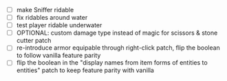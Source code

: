 - [ ] make Sniffer ridable
- [ ] fix ridables around water
- [ ] test player ridable underwater
- [ ] OPTIONAL: custom damage type instead of magic for scissors & stone cutter patch
- [ ] re-introduce armor equipable through right-click patch, flip the boolean to follow vanilla feature parity
- [ ] flip the boolean in the "display names from item forms of entities to entities" patch to keep feature parity with vanilla
